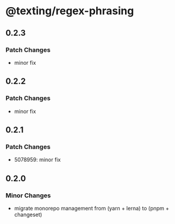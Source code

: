 # @texting/regex-phrasing

## 0.2.3

### Patch Changes

- minor fix

## 0.2.2

### Patch Changes

- minor fix

## 0.2.1

### Patch Changes

- 5078959: minor fix

## 0.2.0

### Minor Changes

- migrate monorepo management from (yarn + lerna) to (pnpm + changeset)
